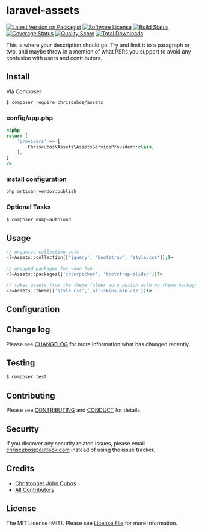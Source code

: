 # laravel-assets

[![Latest Version on Packagist][ico-version]][link-packagist]
[![Software License][ico-license]](LICENSE.md)
[![Build Status][ico-travis]][link-travis]
[![Coverage Status][ico-scrutinizer]][link-scrutinizer]
[![Quality Score][ico-code-quality]][link-code-quality]
[![Total Downloads][ico-downloads]][link-downloads]


This is where your description should go. Try and limit it to a paragraph or two, and maybe throw in a mention of what
PSRs you support to avoid any confusion with users and contributors.

## Install

Via Composer

``` bash
$ composer require chriscubos/assets
```

### config/app.php
``` php
<?php
return [
    'providers' => [
        Chriscubos\Assets\AssetsServiceProvider::class,
    ],
]
?>
```

### install configuration
``` bash
php artisan vendor:publish
```

### Optional Tasks
``` bash
$ composer dump-autoload
```

## Usage

``` php
// organize collection sets
<?=Assets::collection(['jquery', 'bootstrap', 'style.css']);?>

// grouped packages for your fun
<?=Assets::packages(['colorpicker', 'bootstrap-slider'])?>

// takes assets from the theme folder auto switch with my theme package
<?=Assets::theme(['style.css','_all-skins.min.css'])?>

```

## Configuration



## Change log

Please see [CHANGELOG](CHANGELOG.md) for more information what has changed recently.

## Testing

``` bash
$ composer test
```

## Contributing

Please see [CONTRIBUTING](CONTRIBUTING.md) and [CONDUCT](CONDUCT.md) for details.

## Security

If you discover any security related issues, please email chriscubos@outlook.com instead of using the issue tracker.

## Credits

- [Christopher John Cubos][link-author]
- [All Contributors][link-contributors]

## License

The MIT License (MIT). Please see [License File](LICENSE.md) for more information.

[ico-version]: https://img.shields.io/packagist/v/chriscubos/assets.svg?style=flat-square
[ico-license]: https://img.shields.io/badge/license-MIT-brightgreen.svg?style=flat-square
[ico-travis]: https://img.shields.io/travis/chriscubos/assets/master.svg?style=flat-square
[ico-scrutinizer]: https://img.shields.io/scrutinizer/coverage/g/chriscubos/assets.svg?style=flat-square
[ico-code-quality]: https://img.shields.io/scrutinizer/g/chriscubos/assets.svg?style=flat-square
[ico-downloads]: https://img.shields.io/packagist/dt/chriscubos/assets.svg?style=flat-square

[link-packagist]: https://packagist.org/packages/chriscubos/assets
[link-travis]: https://travis-ci.org/chriscubos/assets
[link-scrutinizer]: https://scrutinizer-ci.com/g/chriscubos/assets/code-structure
[link-code-quality]: https://scrutinizer-ci.com/g/chriscubos/assets
[link-downloads]: https://packagist.org/packages/chriscubos/assets
[link-author]: https://github.com/chriscubos
[link-contributors]: ../../contributors
